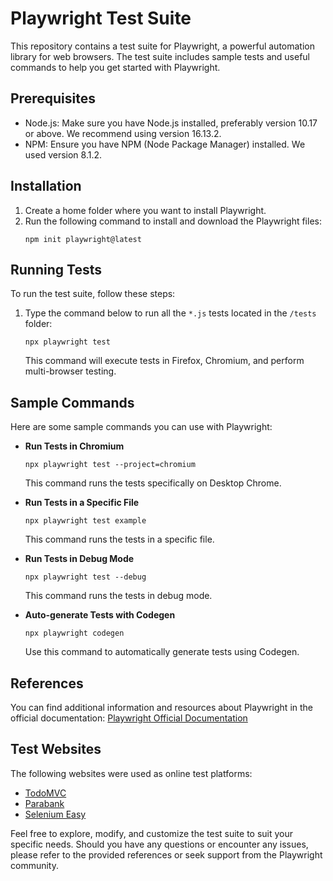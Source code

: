 # Playwright Test Suite

This repository contains a test suite for Playwright, a powerful automation library for web browsers. The test suite includes sample tests and useful commands to help you get started with Playwright.

## Prerequisites

- Node.js: Make sure you have Node.js installed, preferably version 10.17 or above. We recommend using version 16.13.2.
- NPM: Ensure you have NPM (Node Package Manager) installed. We used version 8.1.2.

## Installation

1. Create a home folder where you want to install Playwright.
2. Run the following command to install and download the Playwright files:
   ```
   npm init playwright@latest
   ```

## Running Tests

To run the test suite, follow these steps:

1. Type the command below to run all the `*.js` tests located in the `/tests` folder:
   ```
   npx playwright test
   ```
   This command will execute tests in Firefox, Chromium, and perform multi-browser testing.

## Sample Commands

Here are some sample commands you can use with Playwright:

- **Run Tests in Chromium**
  ```
  npx playwright test --project=chromium
  ```
  This command runs the tests specifically on Desktop Chrome.

- **Run Tests in a Specific File**
  ```
  npx playwright test example
  ```
  This command runs the tests in a specific file.

- **Run Tests in Debug Mode**
  ```
  npx playwright test --debug
  ```
  This command runs the tests in debug mode.

- **Auto-generate Tests with Codegen**
  ```
  npx playwright codegen
  ```
  Use this command to automatically generate tests using Codegen.

## References

You can find additional information and resources about Playwright in the official documentation: [Playwright Official Documentation](https://playwright.dev)

## Test Websites

The following websites were used as online test platforms:

- [TodoMVC](https://demo.playwright.dev/todomvc)
- [Parabank](https://parabank.parasoft.com/parabank/index.htm)
- [Selenium Easy](https://demo.seleniumeasy.com)

Feel free to explore, modify, and customize the test suite to suit your specific needs. Should you have any questions or encounter any issues, please refer to the provided references or seek support from the Playwright community.

